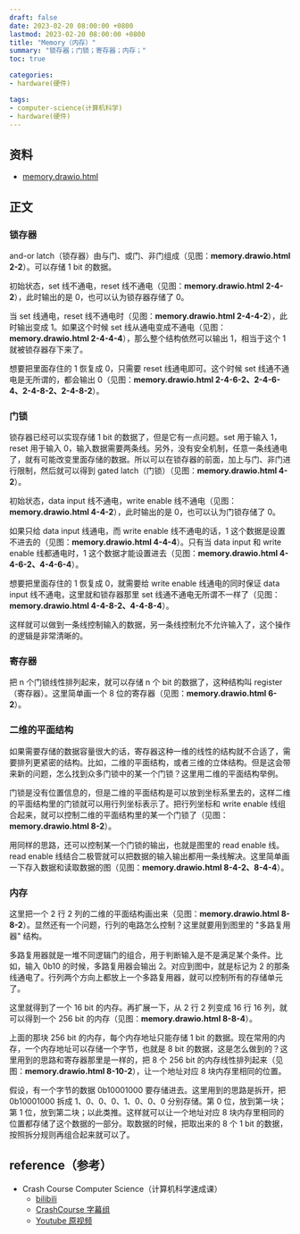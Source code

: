 ```yaml
---
draft: false
date: 2023-02-20 08:00:00 +0800
lastmod: 2023-02-20 08:00:00 +0800
title: "Memory（内存）"
summary: "锁存器；门锁；寄存器；内存；"
toc: true

categories:
- hardware(硬件)

tags:
- computer-science(计算机科学)
- hardware(硬件)
---
```


## 资料

- <a href="/drawio/computer-science/hardware/memory.drawio.html">memory.drawio.html</a>

## 正文

### 锁存器

and-or latch（锁存器）由与门、或门、非门组成（见图：**memory.drawio.html 2-2**）。可以存储 1 bit 的数据。

初始状态，set 线不通电，reset 线不通电（见图：**memory.drawio.html 2-4-2**），此时输出的是 0，也可以认为锁存器存储了 0。

当 set 线通电，reset 线不通电时（见图：**memory.drawio.html 2-4-4-2**），此时输出变成 1。如果这个时候 set 线从通电变成不通电（见图：**memory.drawio.html 2-4-4-4**），那么整个结构依然可以输出 1，相当于这个 1 就被锁存器存下来了。

想要把里面存住的 1 恢复成 0，只需要 reset 线通电即可。这个时候 set 线通不通电是无所谓的，都会输出 0（见图：**memory.drawio.html 2-4-6-2、2-4-6-4、2-4-8-2、2-4-8-2**）。

### 门锁

锁存器已经可以实现存储 1 bit 的数据了，但是它有一点问题。set 用于输入 1，reset 用于输入 0，输入数据需要两条线。另外，没有安全机制，任意一条线通电了，就有可能改变里面存储的数据。所以可以在锁存器的前面，加上与门、非门进行限制，然后就可以得到 gated latch（门锁）（见图：**memory.drawio.html 4-2**）。

初始状态，data input 线不通电，write enable 线不通电（见图：**memory.drawio.html 4-4-2**），此时输出的是 0，也可以认为门锁存储了 0。

如果只给 data input 线通电，而 write enable 线不通电的话，1 这个数据是设置不进去的（见图：**memory.drawio.html 4-4-4**）。只有当 data input 和 write enable 线都通电时，1 这个数据才能设置进去（见图：**memory.drawio.html 4-4-6-2、4-4-6-4**）。

想要把里面存住的 1 恢复成 0，就需要给 write enable 线通电的同时保证 data input 线不通电，这里就和锁存器那里 set 线通不通电无所谓不一样了（见图：**memory.drawio.html 4-4-8-2、4-4-8-4**）。

这样就可以做到一条线控制输入的数据，另一条线控制允不允许输入了，这个操作的逻辑是非常清晰的。

### 寄存器

把 n 个门锁线性排列起来，就可以存储 n 个 bit 的数据了，这种结构叫 register（寄存器）。这里简单画一个 8 位的寄存器（见图：**memory.drawio.html 6-2**）。

### 二维的平面结构

如果需要存储的数据容量很大的话，寄存器这种一维的线性的结构就不合适了，需要排列更紧密的结构。比如，二维的平面结构，或者三维的立体结构。但是这会带来新的问题，怎么找到众多门锁中的某一个门锁？这里用二维的平面结构举例。

门锁是没有位置信息的，但是二维的平面结构是可以放到坐标系里去的，这样二维的平面结构里的门锁就可以用行列坐标表示了。把行列坐标和 write enable 线组合起来，就可以控制二维的平面结构里的某一个门锁了（见图：**memory.drawio.html 8-2**）。

用同样的思路，还可以控制某一个门锁的输出，也就是图里的 read enable 线。read enable 线结合二极管就可以把数据的输入输出都用一条线解决。这里简单画一下存入数据和读取数据的图（见图：**memory.drawio.html 8-4-2、8-4-4**）。

### 内存

这里把一个 2 行 2 列的二维的平面结构画出来（见图：**memory.drawio.html 8-8-2**）。显然还有一个问题，行列的电路怎么控制？这里就要用到图里的 "多路复用器" 结构。

多路复用器就是一堆不同逻辑门的组合，用于判断输入是不是满足某个条件。比如，输入 0b10 的时候，多路复用器会输出 2。对应到图中，就是标记为 2 的那条线通电了。行列两个方向上都放上一个多路复用器，就可以控制所有的存储单元了。

这里就得到了一个 16 bit 的内存。再扩展一下，从 2 行 2 列变成 16 行 16 列，就可以得到一个 256 bit 的内存（见图：**memory.drawio.html 8-8-4**）。

上面的那块 256 bit 的内存，每个内存地址只能存储 1 bit 的数据。现在常用的内存，一个内存地址可以存储一个字节，也就是 8 bit 的数据，这是怎么做到的？这里用到的思路和寄存器那里是一样的，把 8 个 256 bit 的内存线性排列起来（见图：**memory.drawio.html 8-10-2**），让一个地址对应 8 块内存里相同的位置。

假设，有一个字节的数据 0b10001000 要存储进去。这里用到的思路是拆开，把 0b10001000 拆成 1、0、0、0、1、0、0、0 分别存储。第 0 位，放到第一块；第 1 位，放到第二块；以此类推。这样就可以让一个地址对应 8 块内存里相同的位置都存储了这个数据的一部分。取数据的时候，把取出来的 8 个 1 bit 的数据，按照拆分规则再组合起来就可以了。

## reference（参考）

- Crash Course Computer Science（计算机科学速成课）
    - [bilibili](https://www.bilibili.com/video/BV1EW411u7th)
    - [CrashCourse 字幕组](https://github.com/1c7/crash-course-computer-science-chinese)
    - [Youtube 原视频](https://www.youtube.com/playlist?list=PL8dPuuaLjXtNlUrzyH5r6jN9ulI)
